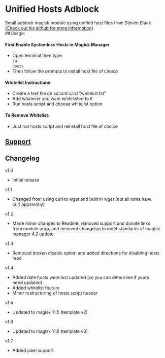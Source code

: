 # Unified Hosts Adblock
Small adblock magisk module using unified host files from Steven Black [(Check out his github for more information)](https://github.com/StevenBlack/hosts)  
##Usage: 
#### First Enable Systemless Hosts in Magisk Manager
 - Open terminal then type:  
 `su`  
 `hosts`
 - Then follow the prompts to install host file of choice

#### Whitelist Instructions:
 - Create a text file on sdcard card "whitelist.txt"
 - Add whatever you want whitelisted to it
 - Run hosts script and choose whitelist option
 
#### To Remove Whitelist:
 - Just run hosts script and reinstall host file of choice

## [Support](https://forum.xda-developers.com/apps/magisk/magisk-unified-hosts-adblocker-t3559019)

## Changelog
v1.0
 - Initial release

v1.1 
 - Changed from using curl to wget and built in wget (not all roms have curl apparently)

v1.2
 - Made minor changes to Readme, removed support and donate links from module.prop, and removed changelog to meet standards of magisk manager 4.2 update

v1.3
 - Removed broken disable option and added directions for disabling hosts mod

v1.4
 - Added date hosts were last updated (so you can determine if yours need updated)
 - Added whitelist feature
 - Minor restructuring of hosts script header

v1.5
 - Updated to magisk 11.5 (template v2)
 
v1.6
 - Updated to magisk 11.6 (template v3)
 
v1.7
 - Added pixel support